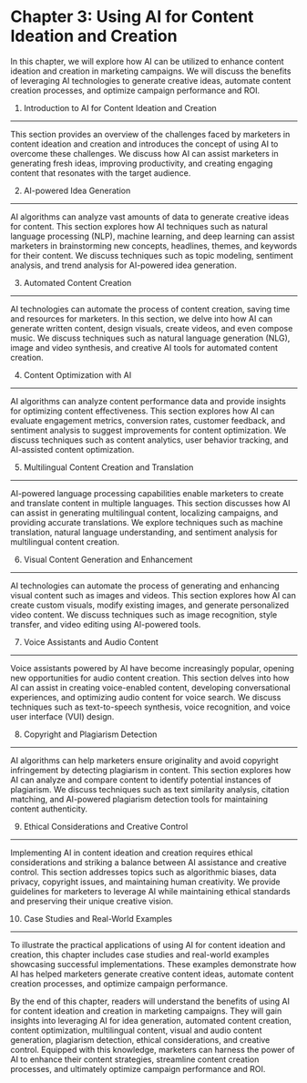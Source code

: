 Chapter 3: Using AI for Content Ideation and Creation
=====================================================

In this chapter, we will explore how AI can be utilized to enhance content ideation and creation in marketing campaigns. We will discuss the benefits of leveraging AI technologies to generate creative ideas, automate content creation processes, and optimize campaign performance and ROI.

1. Introduction to AI for Content Ideation and Creation
-------------------------------------------------------

This section provides an overview of the challenges faced by marketers in content ideation and creation and introduces the concept of using AI to overcome these challenges. We discuss how AI can assist marketers in generating fresh ideas, improving productivity, and creating engaging content that resonates with the target audience.

2. AI-powered Idea Generation
-----------------------------

AI algorithms can analyze vast amounts of data to generate creative ideas for content. This section explores how AI techniques such as natural language processing (NLP), machine learning, and deep learning can assist marketers in brainstorming new concepts, headlines, themes, and keywords for their content. We discuss techniques such as topic modeling, sentiment analysis, and trend analysis for AI-powered idea generation.

3. Automated Content Creation
-----------------------------

AI technologies can automate the process of content creation, saving time and resources for marketers. In this section, we delve into how AI can generate written content, design visuals, create videos, and even compose music. We discuss techniques such as natural language generation (NLG), image and video synthesis, and creative AI tools for automated content creation.

4. Content Optimization with AI
-------------------------------

AI algorithms can analyze content performance data and provide insights for optimizing content effectiveness. This section explores how AI can evaluate engagement metrics, conversion rates, customer feedback, and sentiment analysis to suggest improvements for content optimization. We discuss techniques such as content analytics, user behavior tracking, and AI-assisted content optimization.

5. Multilingual Content Creation and Translation
------------------------------------------------

AI-powered language processing capabilities enable marketers to create and translate content in multiple languages. This section discusses how AI can assist in generating multilingual content, localizing campaigns, and providing accurate translations. We explore techniques such as machine translation, natural language understanding, and sentiment analysis for multilingual content creation.

6. Visual Content Generation and Enhancement
--------------------------------------------

AI technologies can automate the process of generating and enhancing visual content such as images and videos. This section explores how AI can create custom visuals, modify existing images, and generate personalized video content. We discuss techniques such as image recognition, style transfer, and video editing using AI-powered tools.

7. Voice Assistants and Audio Content
-------------------------------------

Voice assistants powered by AI have become increasingly popular, opening new opportunities for audio content creation. This section delves into how AI can assist in creating voice-enabled content, developing conversational experiences, and optimizing audio content for voice search. We discuss techniques such as text-to-speech synthesis, voice recognition, and voice user interface (VUI) design.

8. Copyright and Plagiarism Detection
-------------------------------------

AI algorithms can help marketers ensure originality and avoid copyright infringement by detecting plagiarism in content. This section explores how AI can analyze and compare content to identify potential instances of plagiarism. We discuss techniques such as text similarity analysis, citation matching, and AI-powered plagiarism detection tools for maintaining content authenticity.

9. Ethical Considerations and Creative Control
----------------------------------------------

Implementing AI in content ideation and creation requires ethical considerations and striking a balance between AI assistance and creative control. This section addresses topics such as algorithmic biases, data privacy, copyright issues, and maintaining human creativity. We provide guidelines for marketers to leverage AI while maintaining ethical standards and preserving their unique creative vision.

10. Case Studies and Real-World Examples
----------------------------------------

To illustrate the practical applications of using AI for content ideation and creation, this chapter includes case studies and real-world examples showcasing successful implementations. These examples demonstrate how AI has helped marketers generate creative content ideas, automate content creation processes, and optimize campaign performance.

By the end of this chapter, readers will understand the benefits of using AI for content ideation and creation in marketing campaigns. They will gain insights into leveraging AI for idea generation, automated content creation, content optimization, multilingual content, visual and audio content generation, plagiarism detection, ethical considerations, and creative control. Equipped with this knowledge, marketers can harness the power of AI to enhance their content strategies, streamline content creation processes, and ultimately optimize campaign performance and ROI.

